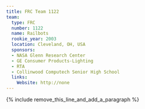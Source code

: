 ```yaml
---
title: FRC Team 1122
team:
  type: FRC
  number: 1122
  name: Railbots
  rookie_year: 2003
  location: Cleveland, OH, USA
  sponsors:
  - NASA Glenn Research Center
  - GE Consumer Products-Lighting
  - RTA
  - Collinwood Computech Senior High School
  links:
    Website: http://none
---
```


{% include remove_this_line_and_add_a_paragraph %}